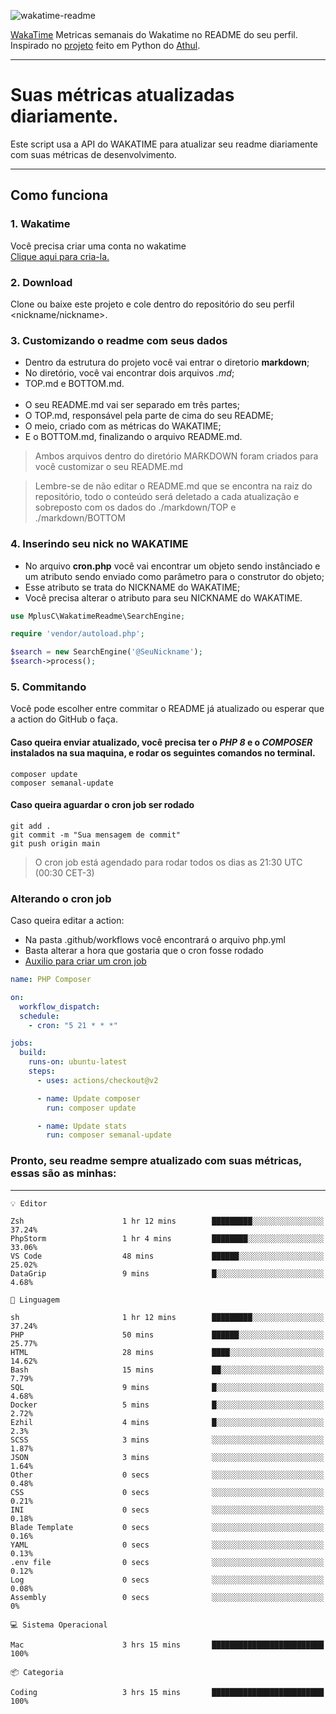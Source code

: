![wakatime-readme](https://socialify.git.ci/bymatheus/wakatime-readme/image?description=1&descriptionEditable=M%C3%A9tricas%20semanais%20do%20Wakatime%20no%20seu%20README%20de%20perfil.&font=KoHo&forks=1&language=1&owner=1&pattern=Signal&stargazers=1&theme=Dark)

[WakaTime](https://wakatime.com) Metricas semanais do Wakatime no README do seu perfil. <br>
Inspirado no [projeto](https://github.com/athul/waka-readme) feito em Python do [Athul](https://github.com/athul).
___

# Suas métricas atualizadas diariamente.
Este script usa a API do WAKATIME para atualizar seu readme diariamente com suas métricas de desenvolvimento.

___

## Como funciona

### 1. Wakatime
Você precisa criar uma conta no wakatime <br>
[Clique aqui para cria-la.](https://wakatime.com) 

### 2. Download
Clone ou baixe este projeto e cole dentro do repositório do seu perfil <nickname/nickname>.

### 3. Customizando o readme com seus dados
- Dentro da estrutura do projeto você vai entrar o diretorio **markdown**;  
- No diretório, você vai encontrar dois arquivos *.md*;
- TOP.md e BOTTOM.md.
<br><br>
- O seu README.md vai ser separado em três partes; 
- O TOP.md, responsável pela parte de cima do seu README;
- O meio, criado com as métricas do WAKATIME;
- E o BOTTOM.md, finalizando o arquivo README.md.<br>

> Ambos arquivos dentro do diretório MARKDOWN foram criados para você customizar o seu README.md

> Lembre-se de não editar o README.md que se encontra na raiz do repositório, todo o conteúdo será deletado a cada atualização e sobreposto com os dados do ./markdown/TOP e ./markdown/BOTTOM

### 4. Inserindo seu nick no WAKATIME
- No arquivo **cron.php** você vai encontrar um objeto sendo instânciado e um atributo sendo enviado como parâmetro para o construtor do objeto;
- Esse atributo se trata do NICKNAME do WAKATIME;
- Você precisa alterar o atributo para seu NICKNAME do WAKATIME.

```php
use MplusC\WakatimeReadme\SearchEngine;

require 'vendor/autoload.php';

$search = new SearchEngine('@SeuNickname');
$search->process();
```

### 5. Commitando
Você pode escolher entre commitar o README já atualizado ou esperar que a action do GitHub o faça. <br>

#### Caso queira enviar atualizado, você precisa ter o *PHP 8* e o *COMPOSER* instalados na sua maquina, e rodar os seguintes comandos no terminal.
```composer
composer update
composer semanal-update 
```

#### Caso queira aguardar o cron job ser rodado 
```git 
git add .
git commit -m "Sua mensagem de commit"
git push origin main
```

>O cron job está agendado para rodar todos os dias as 21:30 UTC (00:30 CET-3) 

### Alterando o cron job
Caso queira editar a action:

- Na pasta .github/workflows você encontrará o arquivo php.yml
- Basta alterar a hora que gostaria que o cron fosse rodado
- [Auxilio para criar um cron job](https://crontab.guru)

```yml
name: PHP Composer

on:
  workflow_dispatch:
  schedule:
    - cron: "5 21 * * *"

jobs:
  build:
    runs-on: ubuntu-latest
    steps:
      - uses: actions/checkout@v2

      - name: Update composer
        run: composer update

      - name: Update stats
        run: composer semanal-update
```

### Pronto, seu readme sempre atualizado com suas métricas, essas são as minhas:

___
```text
💡 Editor

Zsh                      1 hr 12 mins        █████████░░░░░░░░░░░░░░░░     37.24%
PhpStorm                 1 hr 4 mins         ████████░░░░░░░░░░░░░░░░░     33.06%
VS Code                  48 mins             ██████░░░░░░░░░░░░░░░░░░░     25.02%
DataGrip                 9 mins              █░░░░░░░░░░░░░░░░░░░░░░░░      4.68%
```
```text
💬 Linguagem

sh                       1 hr 12 mins        █████████░░░░░░░░░░░░░░░░     37.24%
PHP                      50 mins             ██████░░░░░░░░░░░░░░░░░░░     25.77%
HTML                     28 mins             ████░░░░░░░░░░░░░░░░░░░░░     14.62%
Bash                     15 mins             ██░░░░░░░░░░░░░░░░░░░░░░░      7.79%
SQL                      9 mins              █░░░░░░░░░░░░░░░░░░░░░░░░      4.68%
Docker                   5 mins              █░░░░░░░░░░░░░░░░░░░░░░░░      2.72%
Ezhil                    4 mins              █░░░░░░░░░░░░░░░░░░░░░░░░       2.3%
SCSS                     3 mins              ░░░░░░░░░░░░░░░░░░░░░░░░░      1.87%
JSON                     3 mins              ░░░░░░░░░░░░░░░░░░░░░░░░░      1.64%
Other                    0 secs              ░░░░░░░░░░░░░░░░░░░░░░░░░      0.48%
CSS                      0 secs              ░░░░░░░░░░░░░░░░░░░░░░░░░      0.21%
INI                      0 secs              ░░░░░░░░░░░░░░░░░░░░░░░░░      0.18%
Blade Template           0 secs              ░░░░░░░░░░░░░░░░░░░░░░░░░      0.16%
YAML                     0 secs              ░░░░░░░░░░░░░░░░░░░░░░░░░      0.13%
.env file                0 secs              ░░░░░░░░░░░░░░░░░░░░░░░░░      0.12%
Log                      0 secs              ░░░░░░░░░░░░░░░░░░░░░░░░░      0.08%
Assembly                 0 secs              ░░░░░░░░░░░░░░░░░░░░░░░░░         0%
```
```text
💻 Sistema Operacional

Mac                      3 hrs 15 mins       █████████████████████████       100%
```
```text
📦 Categoria

Coding                   3 hrs 15 mins       █████████████████████████       100%
```
